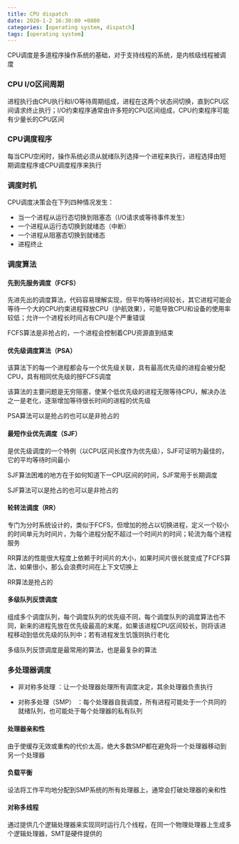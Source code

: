 ```yaml
---
title: CPU dispatch
date: 2020-1-2 16:30:00 +0800
categories: [operating system, dispatch]
tags: [operating system]
---
```


CPU调度是多道程序操作系统的基础，对于支持线程的系统，是内核级线程被调度

### CPU I/O区间周期

进程执行由CPU执行和I/O等待周期组成，进程在这两个状态间切换，直到CPU区间请求终止执行；I/O约束程序通常由许多短的CPU区间组成，CPU约束程序可能有少量长的CPU区间

### CPU调度程序

每当CPU空闲时，操作系统必须从就绪队列选择一个进程来执行，进程选择由短期调度程序或CPU调度程序来执行

### 调度时机

CPU调度决策会在下列四种情况发生：

* 当一个进程从运行态切换到阻塞态（I/O请求或等待事件发生）
* 一个进程从运行态切换到就绪态（中断）
* 一个进程从阻塞态切换到就绪态
* 进程终止

### 调度算法

#### 先到先服务调度（FCFS）

先进先出的调度算法，代码容易理解实现，但平均等待时间较长，其它进程可能会等待一个大的CPU约束进程释放CPU（护航效果），可能导致CPU和设备的使用率较低；允许一个进程长时间占有CPU是个严重错误

FCFS算法是非抢占的，一个进程会控制着CPU资源直到结束

#### 优先级调度算法（PSA）

该算法下的每一个进程都会与一个优先级关联，具有最高优先级的进程会被分配CPU，具有相同优先级的按FCFS调度

该算法的主要问题是无穷阻塞，使某个低优先级的进程无限等待CPU，解决办法之一是老化，逐渐增加等待很长时间的进程的优先级

PSA算法可以是抢占的也可以是非抢占的

#### 最短作业优先调度（SJF）

是优先级调度的一个特例（以CPU区间长度作为优先级），SJF可证明为最佳的，它的平均等待时间最小

SJF算法困难的地方在于如何知道下一CPU区间的时间，SJF常用于长期调度

SJF算法可以是抢占的也可以是非抢占的

#### 轮转法调度（RR）

专门为分时系统设计的，类似于FCFS，但增加的抢占以切换进程，定义一个较小的时间单元为时间片，为每个进程分配不超过一个时间片的时间；轮流为每个进程服务

RR算法的性能很大程度上依赖于时间片的大小，如果时间片很长就变成了FCFS算法，如果很小，那么会浪费时间在上下文切换上

RR算法是抢占的

#### 多级队列反馈调度

组成多个调度队列，每个调度队列的优先级不同，每个调度队列的调度算法也不同，新来的进程先放在优先级最高的末尾，如果该进程CPU区间较长，则将该进程移动到低优先级的队列中；若有进程发生饥饿则执行老化

多级队列反馈调度是最常用的算法，也是最复杂的算法

### 多处理器调度

* 非对称多处理 ：让一个处理器处理所有调度决定，其余处理器负责执行

* 对称多处理（SMP） ：每个处理器自我调度，所有进程可能处于一个共同的就绪队列，也可能处于每个处理器的私有队列

#### 处理器亲和性

由于使缓存无效或重构的代价太高，绝大多数SMP都在避免将一个处理器移动到另一个处理器

#### 负载平衡

设法将工作平均地分配到SMP系统的所有处理器上，通常会打破处理器的亲和性

#### 对称多线程

通过提供几个逻辑处理器来实现同时运行几个线程，在同一个物理处理器上生成多个逻辑处理器，SMT是硬件提供的